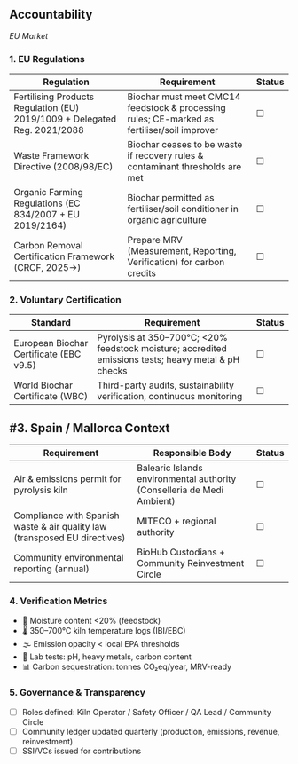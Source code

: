 ## Accountability
*EU Market*

### 1. EU Regulations

| Regulation | Requirement | Status |
|------------|-------------|--------|
| Fertilising Products Regulation (EU) 2019/1009 + Delegated Reg. 2021/2088 | Biochar must meet CMC14 feedstock & processing rules; CE-marked as fertiliser/soil improver | ☐ |
| Waste Framework Directive (2008/98/EC) | Biochar ceases to be waste if recovery rules & contaminant thresholds are met | ☐ |
| Organic Farming Regulations (EC 834/2007 + EU 2019/2164) | Biochar permitted as fertiliser/soil conditioner in organic agriculture | ☐ |
| Carbon Removal Certification Framework (CRCF, 2025→) | Prepare MRV (Measurement, Reporting, Verification) for carbon credits | ☐ |

### 2. Voluntary Certification

| Standard | Requirement | Status |
|----------|-------------|--------|
| European Biochar Certificate (EBC v9.5) | Pyrolysis at 350–700°C; <20% feedstock moisture; accredited emissions tests; heavy metal & pH checks | ☐ |
| World Biochar Certificate (WBC) | Third-party audits, sustainability verification, continuous monitoring | ☐ |

## #3. Spain / Mallorca Context

| Requirement | Responsible Body | Status |
|-------------|------------------|--------|
| Air & emissions permit for pyrolysis kiln | Balearic Islands environmental authority (Conselleria de Medi Ambient) | ☐ |
| Compliance with Spanish waste & air quality law (transposed EU directives) | MITECO + regional authority | ☐ |
| Community environmental reporting (annual) | BioHub Custodians + Community Reinvestment Circle | ☐ |

### 4. Verification Metrics

- 📏 Moisture content <20% (feedstock)  
- 🌡 350–700°C kiln temperature logs (IBI/EBC)  
- 🌫 Emission opacity < local EPA thresholds  
- 🧪 Lab tests: pH, heavy metals, carbon content  
- 📊 Carbon sequestration: tonnes CO₂eq/year, MRV-ready  


### 5. Governance & Transparency

- ☐ Roles defined: Kiln Operator / Safety Officer / QA Lead / Community Circle  
- ☐ Community ledger updated quarterly (production, emissions, revenue, reinvestment)  
- ☐ SSI/VCs issued for contributions  